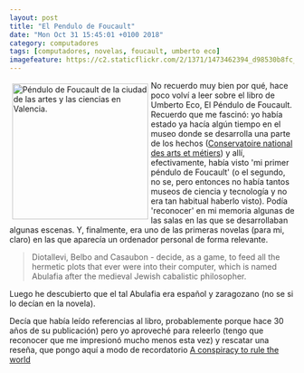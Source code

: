 ```yaml
---
layout: post
title: "El Pendulo de Foucault"
date: "Mon Oct 31 15:45:01 +0100 2018"
category: computadores
tags: [computadores, novelas, foucault, umberto eco]
imagefeature: https://c2.staticflickr.com/2/1371/1473462394_d98530b8fc_m.jpg
---
```



<a href="https://www.flickr.com/photos/fernand0/1473462394" title="Péndulo de Foucault de la ciudad de las artes y las ciencias en Valencia."><img src="https://c2.staticflickr.com/2/1371/1473462394_d98530b8fc_m.jpg" width="240"  alt="Péndulo de Foucault de la ciudad de las artes y las ciencias en Valencia." style="float:left; margin:5px"></a>
No recuerdo muy bien por qué, hace poco volví a leer sobre el libro de Umberto Eco, El Péndulo de Foucault. Recuerdo que me fascinó: yo había estado ya hacía algún tiempo en el museo donde se desarrolla una parte de los hechos ([Conservatoire national des arts et métiers](http://www.cnam.fr/portail/conservatoire-national-des-arts-et-metiers-821166.kjsp)) y allí, efectivamente, había visto 'mi primer péndulo de Foucault' (o el segundo, no se, pero entonces no había tantos museos de ciencia y tecnología y no era tan habitual haberlo visto). Podía 'reconocer' en mi memoria algunas de las salas en las que se desarrollaban algunas escenas.
Y, finalmente, era uno de las primeras novelas (para mi, claro) en las que aparecía un ordenador personal de forma relevante.

> Diotallevi, Belbo and Casaubon - decide, as a game, to feed all the hermetic plots that ever were into their computer, which is named Abulafia after the medieval Jewish cabalistic philosopher.

Luego he descubierto que el tal Abulafia era español y zaragozano (no se si lo decían en la novela). 

Decía que había leído referencias al libro, probablemente porque hace 30 años de su publicación) pero yo aproveché para releerlo (tengo que reconocer que me impresionó mucho menos esta vez) y rescatar una reseña, que pongo aquí a modo de recordatorio [A conspiracy to rule the world](https://archive.nytimes.com/www.nytimes.com/books/98/12/06/specials/eco-pendulum.html)

